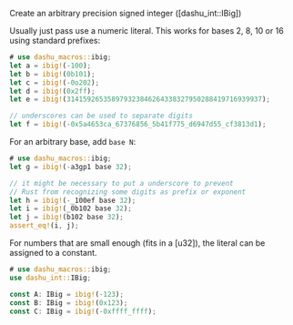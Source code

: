 Create an arbitrary precision signed integer ([dashu_int::IBig])

Usually just pass use a numeric literal. This works for bases 2, 8, 10 or 16 using standard
prefixes:
```rust
# use dashu_macros::ibig;
let a = ibig!(-100);
let b = ibig!(0b101);
let c = ibig!(-0o202);
let d = ibig!(0x2ff);
let e = ibig!(314159265358979323846264338327950288419716939937);

// underscores can be used to separate digits
let f = ibig!(-0x5a4653ca_67376856_5b41f775_d6947d55_cf3813d1);
```

For an arbitrary base, add `base N`:
```rust
# use dashu_macros::ibig;
let g = ibig!(-a3gp1 base 32);

// it might be necessary to put a underscore to prevent
// Rust from recognizing some digits as prefix or exponent
let h = ibig!(-_100ef base 32);
let i = ibig!(_0b102 base 32);
let j = ibig!(b102 base 32);
assert_eq!(i, j);
```

For numbers that are small enough (fits in a [u32]), the literal can
be assigned to a constant.
```rust
# use dashu_macros::ibig;
use dashu_int::IBig;

const A: IBig = ibig!(-123);
const B: IBig = ibig!(0x123);
const C: IBig = ibig!(-0xffff_ffff);
```
